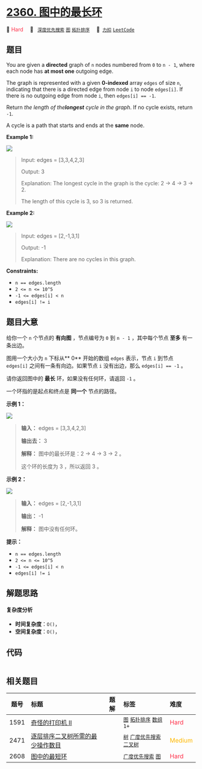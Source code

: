 # [2360. 图中的最长环](https://2xiao.github.io/leetcode-js/problem/2360.html)

🔴 <font color=#ff334b>Hard</font>&emsp; 🔖&ensp; [`深度优先搜索`](/tag/depth-first-search.md) [`图`](/tag/graph.md) [`拓扑排序`](/tag/topological-sort.md)&emsp; 🔗&ensp;[`力扣`](https://leetcode.cn/problems/longest-cycle-in-a-graph) [`LeetCode`](https://leetcode.com/problems/longest-cycle-in-a-graph)

## 题目

You are given a **directed** graph of `n` nodes numbered from `0` to `n - 1`,
where each node has **at most one** outgoing edge.

The graph is represented with a given **0-indexed** array `edges` of size `n`,
indicating that there is a directed edge from node `i` to node `edges[i]`. If
there is no outgoing edge from node `i`, then `edges[i] == -1`.

Return _the length of the**longest** cycle in the graph_. If no cycle exists,
return `-1`.

A cycle is a path that starts and ends at the **same** node.



**Example 1:**

![](https://assets.leetcode.com/uploads/2022/06/08/graph4drawio-5.png)

> Input: edges = [3,3,4,2,3]
> 
> Output: 3
> 
> Explanation: The longest cycle in the graph is the cycle: 2 -> 4 -> 3 -> 2.
> 
> The length of this cycle is 3, so 3 is returned.

**Example 2:**

![](https://assets.leetcode.com/uploads/2022/06/07/graph4drawio-1.png)

> Input: edges = [2,-1,3,1]
> 
> Output: -1
> 
> Explanation: There are no cycles in this graph.

**Constraints:**

  * `n == edges.length`
  * `2 <= n <= 10^5`
  * `-1 <= edges[i] < n`
  * `edges[i] != i`


## 题目大意

给你一个 `n` 个节点的 **有向图**  ，节点编号为 `0` 到 `n - 1` ，其中每个节点 **至多**  有一条出边。

图用一个大小为 `n` 下标从**  0** 开始的数组 `edges` 表示，节点 `i` 到节点 `edges[i]` 之间有一条有向边。如果节点
`i` 没有出边，那么 `edges[i] == -1` 。

请你返回图中的 **最长**  环，如果没有任何环，请返回 `-1` 。

一个环指的是起点和终点是 **同一个**  节点的路径。



**示例 1：**

![](https://assets.leetcode.com/uploads/2022/06/08/graph4drawio-5.png)

> 
> 
> 
> 
> 
> **输入：** edges = [3,3,4,2,3]
> 
> **输出去：** 3
> 
> **解释：** 图中的最长环是：2 -> 4 -> 3 -> 2 。
> 
> 这个环的长度为 3 ，所以返回 3 。
> 
> 

**示例 2：**

![](https://assets.leetcode.com/uploads/2022/06/07/graph4drawio-1.png)

> 
> 
> 
> 
> 
> **输入：** edges = [2,-1,3,1]
> 
> **输出：** -1
> 
> **解释：** 图中没有任何环。
> 
> 



**提示：**

  * `n == edges.length`
  * `2 <= n <= 10^5`
  * `-1 <= edges[i] < n`
  * `edges[i] != i`


## 解题思路

#### 复杂度分析

- **时间复杂度**：`O()`，
- **空间复杂度**：`O()`，

## 代码

```javascript

```

## 相关题目

<!-- prettier-ignore -->
| 题号 | 标题 | 题解 | 标签 | 难度 |
| :------: | :------ | :------: | :------ | :------ |
| 1591 | [奇怪的打印机 II](https://leetcode.com/problems/strange-printer-ii) |  |  [`图`](/tag/graph.md) [`拓扑排序`](/tag/topological-sort.md) [`数组`](/tag/array.md) `1+` | <font color=#ff334b>Hard</font> |
| 2471 | [逐层排序二叉树所需的最少操作数目](https://leetcode.com/problems/minimum-number-of-operations-to-sort-a-binary-tree-by-level) |  |  [`树`](/tag/tree.md) [`广度优先搜索`](/tag/breadth-first-search.md) [`二叉树`](/tag/binary-tree.md) | <font color=#ffb800>Medium</font> |
| 2608 | [图中的最短环](https://leetcode.com/problems/shortest-cycle-in-a-graph) |  |  [`广度优先搜索`](/tag/breadth-first-search.md) [`图`](/tag/graph.md) | <font color=#ff334b>Hard</font> |